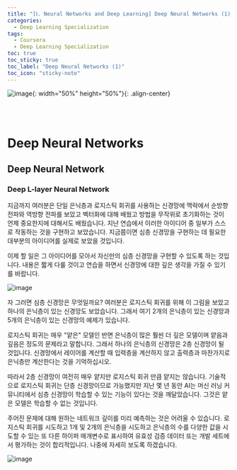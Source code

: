 ```yaml
---
title: "[Ⅰ. Neural Networks and Deep Learning] Deep Neural Networks (1)"
categories:
  - Deep Learning Specialization
tags:
  - Coursera
  - Deep Learning Specialization
toc: true
toc_sticky: true
toc_label: "Deep Neural Networks (1)"
toc_icon: "sticky-note"
---
```


![image](https://user-images.githubusercontent.com/55765292/172768350-41a6b2f0-9468-4b13-bc94-4a38f89ce5e6.png){: width="50%" height="50%"}{: .align-center}

<br><br>

# Deep Neural Networks

## Deep Neural Network

### Deep L-layer Neural Network

지금까지 여러분은 단일 은닉층과 로지스틱 회귀를 사용하는 신경망에 맥락에서 순방향 전파와 역방향 전파를 보았고 벡터화에 대해 배웠고 방법을 무작위로 초기화하는 것이 언제 중요한지에 대해서도 배웠습니다. 지난 연습에서 이러한 아이디어 중 일부가 스스로 작동하는 것을 구현하고 보았습니다. 지금쯤이면 심층 신경망을 구현하는 데 필요한 대부분의 아이디어를 실제로 보았을 것입니다.

이제 할 일은 그 아이디어를 모아서 자신만의 심층 신경망을 구현할 수 있도록 하는 것입니다. 내용은 짧게 다룰 것이고 연습을 하면서 신경망에 대한 깊은 생각을 가질 수 있기를 바랍니다.

![image](https://user-images.githubusercontent.com/55765292/176098229-bdac3bd9-885d-44a6-a828-3cbb9df1efcf.png)

자 그러면 심층 신경망은 무엇일까요? 여러분은 로지스틱 회귀를 위해 이 그림을 보았고 하나의 은닉층이 있는 신경망도 보았습니다. 그래서 여기 2개의 은닉층이 있는 신경망과 5개의 은닉층이 있는 신경망의 예제가 있습니다.

로지스틱 회귀는 매우 "얕은" 모델인 반면 은닉층이 많은 훨씬 더 깊은 모델이며 얕음과 깊음은 정도의 문제라고 말합니다. 그래서 하나의 은닉층의 신경망은 2층 신경망이 될 것입니다. 신경망에서 레이어를 계산할 때 입력층을 계산하지 않고 출력층과 마찬가지로 은닉층만 계산한다는 것을 기억하십시오.

따라서 2층 신경망이 여전히 매우 얕지만 로지스틱 회귀 만큼 얕지는 않습니다. 기술적으로 로지스틱 회귀는 단층 신경망이므로 가능했지만 지난 몇 년 동안 AI는 머신 러닝 커뮤니티에서 심층 신경망이 학습할 수 있는 기능이 있다는 것을 깨달았습니다. 그것은 얕은 모델은 학습할 수 없는 것입니다.

주어진 문제에 대해 원하는 네트워크 깊이를 미리 예측하는 것은 어려울 수 있습니다. 로지스틱 회귀를 시도하고 1개 및 2개의 은닉층을 시도하고 은닉층의 수를 다양한 값을 시도할 수 있는 또 다른 하이퍼 매개변수로 표시하여 유효성 검증 데이터 또는 개발 세트에서 평가하는 것이 합리적입니다. 나중에 자세히 보도록 하겠습니다.

![image](https://user-images.githubusercontent.com/55765292/176098294-0040fe20-2836-481d-9029-e59857efd022.png)













